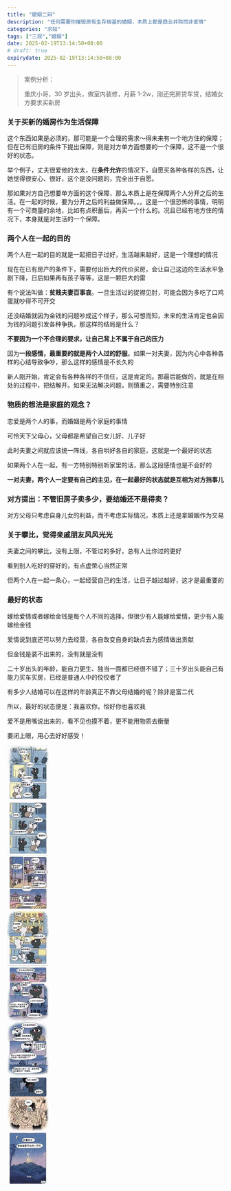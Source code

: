 ```yaml
---
title: "婚姻二辩"
description: "任何需要你摧毁原有生存根基的婚姻，本质上都是商业并购而非爱情"
categories: "求知"
tags: ["三观","婚姻"]
date: 2025-02-19T13:14:50+08:00
# draft: true
expirydate: 2025-02-19T13:14:50+08:00
---
```


> 案例分析：
>
> 重庆小哥，30 岁出头，做室内装修，月薪 1-2w，刚还完房贷车贷，结婚女方要求买新房

### 关于买新的婚房作为生活保障

这个东西如果是必须的，那可能是一个合理的需求～得未来有一个地方住的保障；但在已有旧房的条件下提出保障，则是对方单方面想要的一个保障，这不是一个很好的状态。

举个例子，丈夫很爱他的太太，在**条件允许**的情况下，自愿买各种各样的东西，让她觉得很安心、很好，这个是没问题的，完全出于自愿。

那如果对方自己想要单方面的这个保障，那么本质上是在保障两个人分开之后的生活。在一起的时候，要为分开之后的利益做保障。。。这是一个很恐怖的事情，明明有一个可商量的余地，比如有点积蓄后，再买一个什么的。况且已经有地方住的情况下，本身就是对生活的一个保障。



### 两个人在一起的目的

两个人在一起的目的就是一起把日子过好，生活越来越好，这是一个理想的情况

现在在已有房产的条件下，需要付出巨大的代价买房，会让自己这边的生活水平急剧下降，日后如果再有孩子等等，这是一颗巨大的雷

有个说法叫做：**贫贱夫妻百事哀**。一旦生活过的捉襟见肘，可能会因为多吃了口鸡蛋就吵得不可开交

还没结婚就因为金钱的问题吵成这个样子，那么可想而知，未来的生活肯定也会因为钱的问题引发各种争执，那这样的结局是什么？

**不要因为一个不合理的要求，让自己背上不属于自己的压力**

因为**一段感情，最重要的就是两个人过的舒服**。如果一对夫妻，因为内心中各种各样的心结导致争吵，那么这样的感情是不长久的

新人刚开始，肯定会有各种各样的不信任，这是肯定的。那最后能做的，就是在相处的过程中，把结解开。如果无法解决问题，则慎重之，需要特别注意



### 物质的想法是家庭的观念？

恋爱是两个人的事，而婚姻是两个家庭的事情

可怜天下父母心，父母都是希望自己女儿好、儿子好

此时夫妻之间就应该统一阵线，各自哄好各自的家庭，这就是一个最好的状态

如果两个人在一起，有一方特别特别听家里的话，那么这段感情也是不会好的

**一对夫妻，两个人一定要有自己的主见，在一起最好的状态就是互相为对方挡事儿**



### 对方提出：不管旧房子卖多少，要结婚还不是得卖？

对方父母只考虑自身儿女的利益，而不考虑实际情况，本质上还是拿婚姻作为交易



### 关于攀比，觉得亲戚朋友风风光光

夫妻之间的攀比，没有上限，不管过的多好，总有人比你过的更好

看到别人吃好的穿好的，有点虚荣心当然正常

但两个人在一起一条心，一起经营自己的生活，让日子越过越好，这才是最重要的



### 最好的状态

嫁给爱情或者嫁给金钱是每个人不同的选择，但很少有人能嫁给爱情，更少有人能嫁给金钱

爱情说到底还可以努力去经营，各自改变自身的缺点去为感情做出贡献

但金钱是装不出来的，没有就是没有

二十岁出头的年龄，能自力更生、独当一面都已经很不错了；三十岁出头能自己有能力买车买房，已经是普通人中的佼佼者了

有多少人结婚可以在这样的年龄真正不靠父母结婚的呢？除非是富二代

所以，最好的状态便是：我喜欢你，恰好你也喜欢我

爱不是用嘴说出来的，看不见也摸不着，更不能用物质去衡量

要闭上眼，用心去好好感受！

![my_heart](./assets/my_heart.webp)
